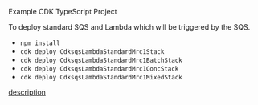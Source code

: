 Example CDK TypeScript Project

To deploy standard SQS and Lambda which will be triggered by the SQS.

* `npm install`
* `cdk deploy CdksqsLambdaStandardMrc1Stack`
* `cdk deploy CdksqsLambdaStandardMrc1BatchStack`
* `cdk deploy CdksqsLambdaStandardMrc1ConcStack`
* `cdk deploy CdksqsLambdaStandardMrc1MixedStack`

[description](https://figmentresearch.com/aws/cdksqs-lambda-standard-maxreceivecount-1)
